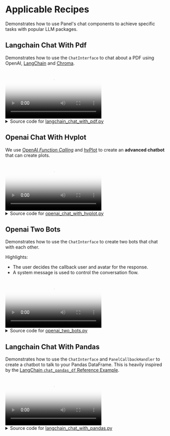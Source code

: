 # Applicable Recipes
Demonstrates how to use Panel's chat components to achieve specific tasks with popular LLM packages.

## Langchain Chat With Pdf

Demonstrates how to use the `ChatInterface` to chat about a PDF using
OpenAI, [LangChain](https://python.langchain.com/docs/get_started/introduction) and
[Chroma](https://docs.trychroma.com/).

<video controls poster="../assets/thumbnails/langchain_chat_with_pdf.png" >
    <source src="../assets/videos/langchain_chat_with_pdf.mp4" type="video/mp4"
    style="max-height: 400px; max-width: 600px;">
    Your browser does not support the video tag.
</video>



<details>

<summary>Source code for <a href='../examples/applicable_recipes/langchain_chat_with_pdf.py' target='_blank'>langchain_chat_with_pdf.py</a></summary>

```python
"""
Demonstrates how to use the `ChatInterface` to chat about a PDF using
OpenAI, [LangChain](https://python.langchain.com/docs/get_started/introduction) and
[Chroma](https://docs.trychroma.com/).
"""

import os
import tempfile

import panel as pn
from langchain.chains import RetrievalQA
from langchain.document_loaders import PyPDFLoader
from langchain.embeddings import OpenAIEmbeddings
from langchain.text_splitter import CharacterTextSplitter
from langchain.vectorstores import Chroma
from langchain_community.chat_models import ChatOpenAI

pn.extension()


@pn.cache
def initialize_chain(pdf, k, chain):
    # load document
    with tempfile.NamedTemporaryFile("wb", delete=False) as f:
        f.write(pdf)

    file_name = f.name
    loader = PyPDFLoader(file_name)
    documents = loader.load()
    # split the documents into chunks
    text_splitter = CharacterTextSplitter(chunk_size=1000, chunk_overlap=0)
    texts = text_splitter.split_documents(documents)
    # select which embeddings we want to use
    embeddings = OpenAIEmbeddings()
    # create the vectorestore to use as the index
    db = Chroma.from_documents(texts, embeddings)
    # expose this index in a retriever interface
    retriever = db.as_retriever(search_type="similarity", search_kwargs={"k": k})
    # create a chain to answer questions
    qa = RetrievalQA.from_chain_type(
        llm=ChatOpenAI(),
        chain_type=chain,
        retriever=retriever,
        return_source_documents=True,
        verbose=True,
    )
    return qa


def respond(contents, user, chat_interface):
    chat_input.placeholder = "Ask questions here!"
    if chat_interface.active == 0:
        chat_interface.active = 1
        yield {"user": "OpenAI", "value": "Let's chat about the PDF!"}

        contents.seek(0)
        pn.state.cache["pdf"] = contents.read()
        return

    qa = initialize_chain(pn.state.cache["pdf"], k_slider.value, chain_select.value)
    if key_input.value:
        os.environ["OPENAI_API_KEY"] = key_input.value

    response = qa({"query": contents})
    answers = pn.Accordion(("Response", response["result"]))
    for doc in response["source_documents"][::-1]:
        answers.append((f"Snippet from page {doc.metadata['page']}", doc.page_content))
    answers.active = [0, 1]
    yield {"user": "OpenAI", "value": answers}


# sidebar widgets
key_input = pn.widgets.PasswordInput(
    name="OpenAI Key",
    placeholder="sk-...",
)
k_slider = pn.widgets.IntSlider(
    name="Number of Relevant Chunks", start=1, end=5, step=1, value=2
)
chain_select = pn.widgets.RadioButtonGroup(
    name="Chain Type", options=["stuff", "map_reduce", "refine", "map_rerank"]
)

sidebar = pn.Column(key_input, k_slider, chain_select)

# main widgets
pdf_input = pn.widgets.FileInput(accept=".pdf", value="", height=50)
chat_input = pn.chat.ChatAreaInput(placeholder="First, upload a PDF!")
chat_interface = pn.chat.ChatInterface(
    help_text="Please first upload a PDF and click send!",
    callback=respond,
    sizing_mode="stretch_width",
    widgets=[pdf_input, chat_input],
    callback_exception="verbose",
)
chat_interface.active = 0

# layout
template = pn.template.BootstrapTemplate(sidebar=[sidebar], main=[chat_interface])
template.servable()
```
</details>


## Openai Chat With Hvplot

We use [OpenAI *Function Calling*](https://platform.openai.com/docs/guides/function-calling) and
[hvPlot](https://hvplot.holoviz.org/) to create an **advanced chatbot** that can create plots.

<video controls poster="../assets/thumbnails/openai_chat_with_hvplot.png" >
    <source src="../assets/videos/openai_chat_with_hvplot.mp4" type="video/mp4"
    style="max-height: 400px; max-width: 600px;">
    Your browser does not support the video tag.
</video>



<details>

<summary>Source code for <a href='../examples/applicable_recipes/openai_chat_with_hvplot.py' target='_blank'>openai_chat_with_hvplot.py</a></summary>

```python
"""
We use [OpenAI *Function Calling*](https://platform.openai.com/docs/guides/function-calling) and
[hvPlot](https://hvplot.holoviz.org/) to create an **advanced chatbot** that can create plots.
"""
import json
from pathlib import Path

import hvplot.pandas  # noqa
import pandas as pd
import panel as pn
from openai import AsyncOpenAI

ROOT = Path(__file__).parent

ACCENT = "#00A67E"
THEME = pn.config.theme
CSS_TO_BE_UPSTREAMED_TO_PANEL = """
a {color: var(--accent-fill-rest) !important;}
a:hover {color: var(--accent-fill-hover) !important;}
div.pn-wrapper{height: calc(100% - 25px)}
#sidebar {padding-left: 5px;background: var(--neutral-fill-active)}
"""

JSON_THEME = "light"

MODEL = "gpt-3.5-turbo-1106"
CHAT_GPT_LOGO = "https://upload.wikimedia.org/wikipedia/commons/thumb/0/04/ChatGPT_logo.svg/512px-ChatGPT_logo.svg.png"
CHAT_GPT_URL = "https://chat.openai.com/"
HVPLOT_LOGO = "https://holoviz.org/assets/hvplot.png"
PANEL_LOGO = {
    "default": "https://panel.holoviz.org/_static/logo_horizontal_light_theme.png",
    "dark": "https://panel.holoviz.org/_static/logo_horizontal_dark_theme.png",
}
PANEL_URL = "https://panel.holoviz.org/index.html"

pn.chat.message.DEFAULT_AVATARS["assistant"] = HVPLOT_LOGO
pn.chat.ChatMessage.show_reaction_icons = False


@pn.cache
def _read_data():
    return pd.read_csv(
        "https://raw.githubusercontent.com/kirenz/datasets/master/gapminder.csv"
    )


DATA = _read_data()


@pn.cache
def _read_tool(name: str) -> dict:
    # See https://json-schema.org/learn/glossary
    with open(ROOT / f"tool_{name}.json", encoding="utf8") as file:
        return json.load(file)


TOOLS_MAP = {"hvplot": _read_tool("hvplot"), "renderer": _read_tool("renderer")}
TOOLS = list(TOOLS_MAP.values())

HVPLOT_ARGUMENTS = (
    "`"
    + "`, `".join(sorted(TOOLS_MAP["hvplot"]["function"]["parameters"]["properties"]))
    + "`"
)
EXPLANATION = f"""
## hvPlot by HoloViz
---

`hvPlot` is a high-level plotting library that that works almost in the same way as \
the well known `Pandas` `.plot` method.

The `.hvplot` method supports more data backends, plotting backends and provides more \
features than the `.plot` method.

## OpenAI GPT with Tools
---

We are using the OpenAI `{MODEL}` model with the `hvplot` and `renderer` *tools*.

You can refer to the following `hvplot` arguments

- {HVPLOT_ARGUMENTS}

and `renderer` arguments

- `backend`
"""

SYSTEM_PROMPT = """\
You are now a **Plotting Assistant** that helps users plot their data using `hvPlot` \
by `HoloViz`.\
"""

DATA_PROMPT = f"""\
Hi. Here is a description of your `data`.

The type is `{DATA.__class__.__name__}`. The `dtypes` are

```bash
{DATA.dtypes}
```"""

pn.extension(raw_css=[CSS_TO_BE_UPSTREAMED_TO_PANEL])

tools_pane = pn.pane.JSON(
    object=TOOLS, depth=6, theme=JSON_THEME, name="Tools", sizing_mode="stretch_both"
)
tabs_layout = pn.Tabs(
    pn.Column(name="Plot"),
    tools_pane,
    pn.Column(name="Arguments"),
    sizing_mode="stretch_both",
    styles={"border-left": "2px solid var(--neutral-fill-active)"},
    dynamic=True,
)


def _powered_by():
    """Returns a component describing the frameworks powering the chat ui"""
    params = {"height": 50, "sizing_mode": "fixed", "margin": (10, 10)}
    return pn.Column(
        pn.Row(
            pn.pane.Image(CHAT_GPT_LOGO, **params),
            pn.pane.Image(HVPLOT_LOGO, **params),
        ),
        sizing_mode="stretch_width",
    )


def _to_code(kwargs):
    """Returns the .hvplot code corresponding to the kwargs"""
    code = "data.hvplot("
    if kwargs:
        code += "\n"
    for key, value in kwargs.items():
        code += f"    {key}={repr(value)},\n"
    code += ")"
    return code


def _update_tool_kwargs(tool_calls, original_kwargs):
    if tool_calls:
        for tool_call in tool_calls:
            name = tool_call.function.name
            kwargs = json.loads(tool_call.function.arguments)
            if kwargs:
                # the llm does not always specify both the hvplot and renderer args
                # if not is specified its most natural to assume we continue with the
                # same args as before
                original_kwargs[name] = kwargs


def _clean_tool_kwargs(kwargs):
    # Sometimes the llm adds the backend argument to the hvplot arguments
    backend = kwargs["hvplot"].pop("backend", None)
    if backend and "backend" not in kwargs["renderer"]:
        # We add the backend argument to the renderer if none is specified
        kwargs["renderer"]["backend"] = backend
    # Use responsive by default
    if "responsive" not in kwargs:
        kwargs["hvplot"]["responsive"] = True


client = AsyncOpenAI()
tool_kwargs = {"hvplot": {}, "renderer": {}}


async def callback(
    contents: str, user: str, instance
):  # pylint: disable=unused-argument
    """Responds to a task"""
    messages = instance.serialize()
    response = await client.chat.completions.create(
        model=MODEL,
        messages=messages,
        tools=TOOLS,
        tool_choice="auto",
    )
    response_message = response.choices[0].message
    tool_calls = response_message.tool_calls

    _update_tool_kwargs(tool_calls, tool_kwargs)
    _clean_tool_kwargs(tool_kwargs)
    code = _to_code(tool_kwargs["hvplot"])

    response = f"Try running\n```python\n{code}\n```\n"
    chat_interface.send(response, user="Assistant", respond=False)
    plot = DATA.hvplot(**tool_kwargs["hvplot"])
    pane = pn.pane.HoloViews(
        object=plot, sizing_mode="stretch_both", name="Plot", **tool_kwargs["renderer"]
    )
    arguments = pn.pane.JSON(
        tool_kwargs,
        sizing_mode="stretch_both",
        depth=3,
        theme=JSON_THEME,
        name="Arguments",
    )
    tabs_layout[:] = [pane, tools_pane, arguments]


chat_interface = pn.chat.ChatInterface(
    callback=callback,
    show_rerun=False,
    show_undo=False,
    show_clear=False,
    callback_exception="verbose",
)
chat_interface.send(
    SYSTEM_PROMPT,
    user="System",
    respond=False,
)
chat_interface.send(
    DATA_PROMPT,
    user="Assistant",
    respond=False,
)


component = pn.Row(chat_interface, tabs_layout, sizing_mode="stretch_both")

pn.template.FastListTemplate(
    title="Chat with hvPlot",
    sidebar=[
        _powered_by(),
        EXPLANATION,
    ],
    main=[component],
    main_layout=None,
    accent=ACCENT,
).servable()
```
</details>


## Openai Two Bots

Demonstrates how to use the `ChatInterface` to create two bots that chat with each
other.

Highlights:

- The user decides the callback user and avatar for the response.
- A system message is used to control the conversation flow.

<video controls poster="../assets/thumbnails/openai_two_bots.png" >
    <source src="../assets/videos/openai_two_bots.mp4" type="video/mp4"
    style="max-height: 400px; max-width: 600px;">
    Your browser does not support the video tag.
</video>



<details>

<summary>Source code for <a href='../examples/applicable_recipes/openai_two_bots.py' target='_blank'>openai_two_bots.py</a></summary>

```python
"""
Demonstrates how to use the `ChatInterface` to create two bots that chat with each
other.

Highlights:

- The user decides the callback user and avatar for the response.
- A system message is used to control the conversation flow.
"""

import panel as pn
from openai import AsyncOpenAI

pn.extension()


async def callback(
    contents: str,
    user: str,
    instance: pn.chat.ChatInterface,
):
    if user in ["User", "Happy Bot"]:
        callback_user = "Nerd Bot"
        callback_avatar = "🤓"
    elif user == "Nerd Bot":
        callback_user = "Happy Bot"
        callback_avatar = "😃"

    if len(instance.objects) % 6 == 0:  # stop at every 6 messages
        instance.send(
            "That's it for now! Thanks for chatting!", user="System", respond=False
        )
        return

    prompt = f"Reply profoundly about '{contents}', then follow up with a question."
    messages = [{"role": "user", "content": prompt}]
    response = await aclient.chat.completions.create(
        model="gpt-3.5-turbo",
        messages=messages,
        stream=True,
        max_tokens=250,
        temperature=0.1,
    )

    message = ""
    async for chunk in response:
        part = chunk.choices[0].delta.content
        if part is not None:
            message += part
            yield {"user": callback_user, "avatar": callback_avatar, "object": message}

    instance.respond()


aclient = AsyncOpenAI()
chat_interface = pn.chat.ChatInterface(
    callback=callback,
    help_text="Enter a topic for the bots to discuss! Beware the token usage!",
)
chat_interface.servable()
```
</details>


## Langchain Chat With Pandas

Demonstrates how to use the `ChatInterface` and `PanelCallbackHandler` to create a
chatbot to talk to your Pandas DataFrame. This is heavily inspired by the
[LangChain `chat_pandas_df` Reference Example](https://github.com/langchain-ai/streamlit-agent/blob/main/streamlit_agent/chat_pandas_df.py).

<video controls poster="../assets/thumbnails/langchain_chat_with_pandas.png" >
    <source src="../assets/videos/langchain_chat_with_pandas.mp4" type="video/mp4"
    style="max-height: 400px; max-width: 600px;">
    Your browser does not support the video tag.
</video>



<details>

<summary>Source code for <a href='../examples/applicable_recipes/langchain_chat_with_pandas.py' target='_blank'>langchain_chat_with_pandas.py</a></summary>

```python
"""
Demonstrates how to use the `ChatInterface` and `PanelCallbackHandler` to create a
chatbot to talk to your Pandas DataFrame. This is heavily inspired by the
[LangChain `chat_pandas_df` Reference Example](https://github.com/langchain-ai/streamlit-agent/blob/main/streamlit_agent/chat_pandas_df.py).
"""

from __future__ import annotations

from pathlib import Path
from textwrap import dedent

import pandas as pd
import panel as pn
import param
import requests
from langchain.agents import AgentType
from langchain.chat_models import ChatOpenAI
from langchain_experimental.agents.agent_toolkits import create_pandas_dataframe_agent

pn.extension("perspective")

PENGUINS_URL = (
    "https://raw.githubusercontent.com/mwaskom/seaborn-data/master/penguins.csv"
)
PENGUINS_PATH = Path(__file__).parent / "penguins.csv"
if not PENGUINS_PATH.exists():
    response = requests.get(PENGUINS_URL)
    PENGUINS_PATH.write_text(response.text)

FILE_DOWNLOAD_STYLE = """
.bk-btn a {
    padding: 0px;
}
.bk-btn-group > button, .bk-input-group > button {
    font-size: small;
}
"""


class AgentConfig(param.Parameterized):
    """Configuration used for the Pandas Agent"""

    user = param.String("Pandas Agent")
    avatar = param.String("🐼")

    show_chain_of_thought = param.Boolean(default=False)

    def _get_agent_message(self, message: str) -> pn.chat.ChatMessage:
        return pn.chat.ChatMessage(message, user=self.user, avatar=self.avatar)


class AppState(param.Parameterized):
    data = param.DataFrame()

    llm = param.Parameter(constant=True)
    pandas_df_agent = param.Parameter(constant=True)

    config: AgentConfig = param.ClassSelector(class_=AgentConfig)

    def __init__(self, config: AgentConfig | None = None):
        if not config:
            config = AgentConfig()

        super().__init__(config=config)
        with param.edit_constant(self):
            self.llm = ChatOpenAI(
                temperature=0,
                model="gpt-3.5-turbo-0613",
                streaming=True,
            )

    @param.depends("llm", "data", on_init=True, watch=True)
    def _reset_pandas_df_agent(self):
        with param.edit_constant(self):
            if not self.error_message:
                self.pandas_df_agent = create_pandas_dataframe_agent(
                    self.llm,
                    self.data,
                    verbose=True,
                    agent_type=AgentType.OPENAI_FUNCTIONS,
                    handle_parsing_errors=True,
                )
            else:
                self.pandas_df_agent = None

    @property
    def error_message(self):
        if not self.llm and self.data is None:
            return "Please **upload a `.csv` file** and click the **send** button."
        if self.data is None:
            return "Please **upload a `.csv` file** and click the **send** button."
        return ""

    @property
    def welcome_message(self):
        return dedent(
            f"""
            I'm your <a href="\
            https://python.langchain.com/docs/integrations/toolkits/pandas" \
            target="_blank">LangChain Pandas DataFrame Agent</a>.

            I execute LLM generated Python code under the hood - this can be bad if
            the `llm` generated Python code is harmful. Use cautiously!

            {self.error_message}"""
        ).strip()

    async def callback(self, contents, user, instance):
        if isinstance(contents, pd.DataFrame):
            self.data = contents
            instance.active = 1
            message = self.config._get_agent_message(
                "You can ask me anything about the data. For example "
                "'how many species are there?'"
            )
            return message

        if self.error_message:
            message = self.config._get_agent_message(self.error_message)
            return message

        if self.config.show_chain_of_thought:
            langchain_callbacks = [
                pn.chat.langchain.PanelCallbackHandler(instance=instance)
            ]
        else:
            langchain_callbacks = []

        response = await self.pandas_df_agent.arun(
            contents, callbacks=langchain_callbacks
        )
        message = self.config._get_agent_message(response)
        return message


state = AppState()

chat_interface = pn.chat.ChatInterface(
    widgets=[
        pn.widgets.FileInput(name="Upload", accept=".csv"),
        pn.chat.ChatAreaInput(name="Message", placeholder="Send a message"),
    ],
    renderers=pn.pane.Perspective,
    callback=state.callback,
    callback_exception="verbose",
    show_rerun=False,
    show_undo=False,
    show_clear=False,
    min_height=400,
)
chat_interface.send(
    state.welcome_message,
    user=state.config.user,
    avatar=state.config.avatar,
    respond=False,
)

download_button = pn.widgets.FileDownload(
    PENGUINS_PATH,
    button_type="primary",
    button_style="outline",
    height=30,
    width=335,
    stylesheets=[FILE_DOWNLOAD_STYLE],
)

layout = pn.template.MaterialTemplate(
    title="🦜 LangChain - Chat with Pandas DataFrame",
    main=[chat_interface],
    sidebar=[
        download_button,
        "#### Agent Settings",
        state.config.param.show_chain_of_thought,
    ],
)

layout.servable()
```
</details>
